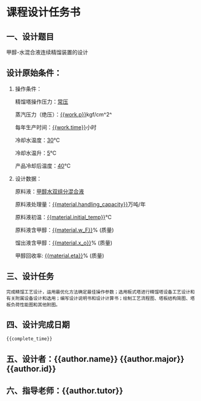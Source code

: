 # 课程设计任务书

## 一、设计题目

甲醇-水混合液连续精馏装置的设计

## 设计原始条件：

1. 操作条件：
   
   精馏塔操作压力：<u>常压</u>

   蒸汽压力（绝压）：<u>{{work.p}}</u>kgf/cm^2^

   每年生产时间：<u>{{work.time}}</u>小时

   冷却水温度：<u>30</u>℃

   冷却水温升：<u>5</u>℃

   产品冷却后温度：<u>40</u>℃

2. 设计数据：
   
   原料液：<u>甲醇水双组分混合液</u>

   原料液处理量：<u>{{material.handling_capacity}}</u>万吨/年

   原料液初温：<u>{{material.initial_temp}}</u>℃

   原料液含甲醇：<u>{{material.w_F}}</u>% (质量)

   馏出液含甲醇：<u>{{material.x_o}}</u>% (质量)
   
   甲醇回收率: <u>{{material.eta}}</u>% (质量)

## 三、设计任务

    完成精馏工艺设计，运用最优化方法确定最佳操作参数；选用板式塔进行精馏塔设备工艺设计和有关附属设备设计和选用；编写设计说明书和设计计算书；绘制工艺流程图、塔板结构简图、塔板负荷性能图和其他附图。

## 四、设计完成日期

    {{complete_time}}

## 五、设计者：{{author.name}} {{author.major}} {{author.id}}

## 六、指导老师：{{author.tutor}}

